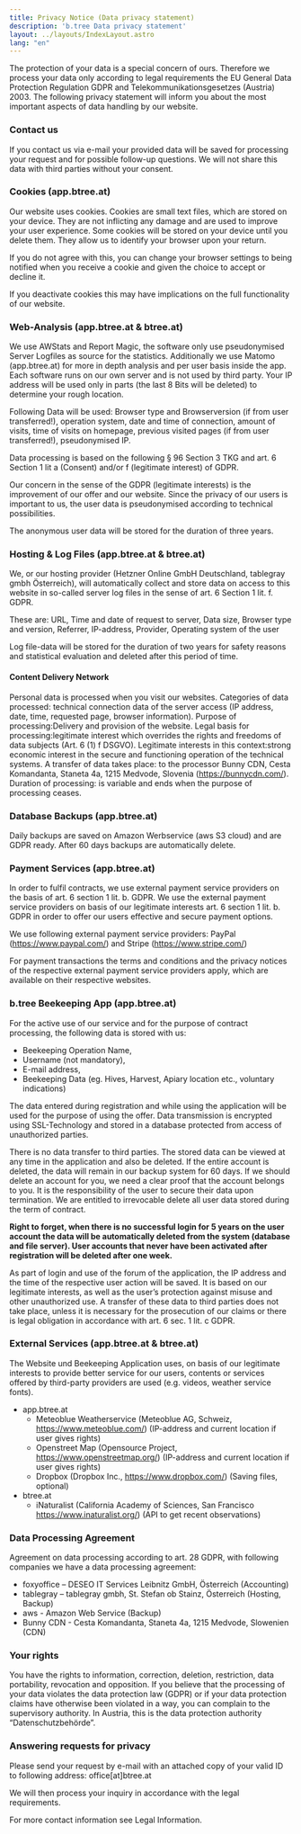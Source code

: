 ```yaml
---
title: Privacy Notice (Data privacy statement)
description: 'b.tree Data privacy statement'
layout: ../layouts/IndexLayout.astro
lang: "en"
---
```


The protection of your data is a special concern of ours. Therefore we process your data only according to legal requirements the EU General Data Protection Regulation GDPR and Telekommunikationsgesetzes (Austria) 2003. The following privacy statement will inform you about the most important aspects of data handling by our website.

### Contact us

If you contact us via e-mail your provided data will be saved for processing your request and for possible follow-up questions. We will not share this data with third parties without your consent.

### Cookies (app.btree.at)

Our website uses cookies. Cookies are small text files, which are stored on your device. They are not inflicting any damage and are used to improve your user experience. Some cookies will be stored on your device until you delete them. They allow us to identify your browser upon your return.

If you do not agree with this, you can change your browser settings to being notified when you receive a cookie and given the choice to accept or decline it.

If you deactivate cookies this may have implications on the full functionality of our website.

### Web-Analysis (app.btree.at & btree.at)

We use AWStats and Report Magic, the software only use pseudonymised Server Logfiles as source for the statistics. Additionally we use Matomo (app.btree.at) for more in depth analysis and per user basis inside the app. Each software runs on our own server and is not used by third party. Your IP address will be used only in parts (the last 8 Bits will be deleted) to determine your rough location.

Following Data will be used: Browser type and Browserversion (if from user transferred!), operation system, date and time of connection, amount of visits, time of visits on homepage, previous visited pages (if from user transferred!), pseudonymised IP.

Data processing is based on the following § 96 Section 3 TKG and art. 6 Section 1 lit a (Consent) and/or f (legitimate interest) of GDPR.

Our concern in the sense of the GDPR (legitimate interests) is the improvement of our offer and our website. Since the privacy of our users is important to us, the user data is pseudonymised according to technical possibilities.

The anonymous user data will be stored for the duration of three years.

### Hosting & Log Files (app.btree.at & btree.at)

We, or our hosting provider (Hetzner Online GmbH Deutschland, tablegray gmbh Österreich), will automatically collect and store data on access to this website in so-called server log files in the sense of art. 6 Section 1 lit. f. GDPR.

These are: URL, Time and date of request to server, Data size, Browser type and version, Referrer, IP-address, Provider, Operating system of the user

Log file-data will be stored for the duration of two years for safety reasons and statistical evaluation and deleted after this period of time.

#### Content Delivery Network

Personal data is processed when you visit our websites. Categories of data processed: technical connection data of the server access (IP address, date, time, requested page, browser information). Purpose of processing:Delivery and provision of the website. Legal basis for processing:legitimate interest which overrides the rights and freedoms of data subjects (Art. 6 (1) f DSGVO). Legitimate interests in this context:strong economic interest in the secure and functioning operation of the technical systems. A transfer of data takes place: to the processor Bunny CDN, Cesta Komandanta, Staneta 4a, 1215 Medvode, Slovenia (<https://bunnycdn.com/>). Duration of processing: is variable and ends when the purpose of processing ceases.

### Database Backups (app.btree.at)

Daily backups are saved on Amazon Werbservice (aws S3 cloud) and are GDPR ready. After 60 days backups are automatically delete.

### Payment Services (app.btree.at)

In order to fulfil contracts, we use external payment service providers on the basis of art. 6 section 1 lit. b. GDPR. We use the external payment service providers on basis of our legitimate interests art. 6 section 1 lit. b. GDPR in order to offer our users effective and secure payment options.

We use following external payment service providers: PayPal (<https://www.paypal.com/>) and Stripe (<https://www.stripe.com/>)

For payment transactions the terms and conditions and the privacy notices of the respective external payment service providers apply, which are available on their respective websites.

### b.tree Beekeeping App (app.btree.at)

For the active use of our service and for the purpose of contract processing, the following data is stored with us:

- Beekeeping Operation Name,
- Username (not mandatory),
- E-mail address,
- Beekeeping Data (eg. Hives, Harvest, Apiary location etc., voluntary indications)

The data entered during registration and while using the application will be used for the purpose of using the offer. Data transmission is encrypted using SSL-Technology and stored in a database protected from access of unauthorized parties.

There is no data transfer to third parties. The stored data can be viewed at any time in the application and also be deleted. If the entire account is deleted, the data will remain in our backup system for 60 days. If we should delete an account for you, we need a clear proof that the account belongs to you. It is the responsibility of the user to secure their data upon termination. We are entitled to irrevocable delete all user data stored during the term of contract.

**Right to forget, when there is no successful login for 5 years on the user account the data will be automatically deleted from the system (database and file server). User accounts that never have been activated after registration will be deleted after one week.**

As part of login and use of the forum of the application, the IP address and the time of the respective user action will be saved. It is based on our legitimate interests, as well as the user’s protection against misuse and other unauthorized use. A transfer of these data to third parties does not take place, unless it is necessary for the prosecution of our claims or there is legal obligation in accordance with art. 6 sec. 1 lit. c GDPR.

### External Services (app.btree.at & btree.at)

The Website und Beekeeping Application uses, on basis of our legitimate interests to provide better service for our users, contents or services offered by third-party providers are used (e.g. videos, weather service fonts).

- app.btree.at
  - Meteoblue Weatherservice (Meteoblue AG, Schweiz, <https://www.meteoblue.com/>) (IP-address and current location if user gives rights)
  - Openstreet Map (Opensource Project, <https://www.openstreetmap.org/>) (IP-address and current location if user gives rights)
  - Dropbox (Dropbox Inc., <https://www.dropbox.com/>) (Saving files, optional)
- btree.at
  - iNaturalist (California Academy of Sciences, San Francisco <https://www.inaturalist.org/>) (API to get recent observations)

### Data Processing Agreement

Agreement on data processing according to art. 28 GDPR, with following companies we have a data processing agreement:

- foxyoffice – DESEO IT Services Leibnitz GmbH, Österreich (Accounting)
- tablegray – tablegray gmbh, St. Stefan ob Stainz, Österreich (Hosting, Backup)
- aws - Amazon Web Service (Backup)
- Bunny CDN - Cesta Komandanta, Staneta 4a, 1215 Medvode, Slowenien (CDN)

### Your rights

You have the rights to information, correction, deletion, restriction, data portability, revocation and opposition. If you believe that the processing of your data violates the data protection law (GDPR) or if your data protection claims have otherwise been violated in a way, you can complain to the supervisory authority. In Austria, this is the data protection authority “Datenschutzbehörde”.

### Answering requests for privacy

Please send your request by e-mail with an attached copy of your valid ID to following address: office[at]btree.at

We will then process your inquiry in accordance with the legal requirements.

For more contact information see Legal Information.
